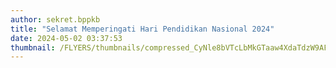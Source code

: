```yaml
---
author: sekret.bppkb
title: "Selamat Memperingati Hari Pendidikan Nasional 2024"
date: 2024-05-02 03:37:53
thumbnail: /FLYERS/thumbnails/compressed_CyNle8bVTcLbMkGTaaw4XdaTdzW9AFsIm9UfS98U.png
---
```

<p><img src="/images/QX8nx4nm48gaMzxWGtui.png" alt="" /></p>
